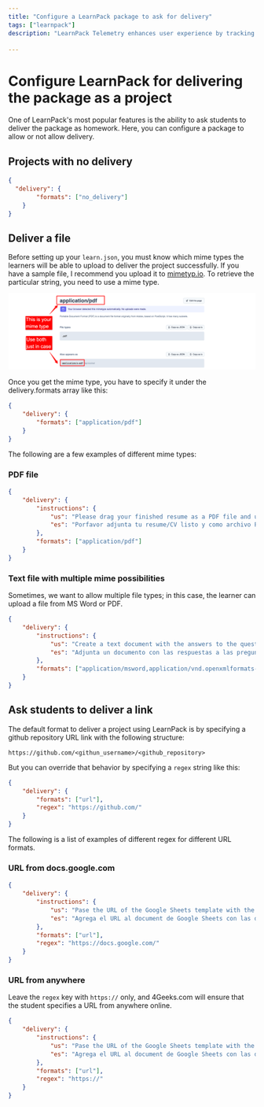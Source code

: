 ```yaml
---
title: "Configure a LearnPack package to ask for delivery"
tags: ["learnpack"]
description: "LearnPack Telemetry enhances user experience by tracking interactions and performance metrics, stored locally for improvement analysis."

---
```


# Configure LearnPack for delivering the package as a project

One of LearnPack's most popular features is the ability to ask students to deliver the package as homework. Here, you can configure a package to allow or not allow delivery.

## Projects with no delivery

```json filename="learn.json"
{
  "delivery": {
		"formats": ["no_delivery"]
	}
}
```

## Deliver a file

Before setting up your `learn.json`, you must know which mime types the learners will be able to upload to deliver the project successfully. If you have a sample file, I recommend you upload it to [mimetyp.io](https://mimetype.io/). To retrieve the particular string, you need to use a mime type.

![how to get mime types](https://github.com/learnpack/docs/blob/main/assets/mime-type.png?raw=true)

Once you get the mime type, you have to specify it under the delivery.formats array like this:

```json filename="learn.json"
{
	"delivery": {
		"formats": ["application/pdf"]
	}
}
```

The following are a few examples of different mime types:

### PDF file

```json filename="learn.json"
{
	"delivery": {
		"instructions": {
			"us": "Please drag your finished resume as a PDF file and upload it here",
			"es": "Porfavor adjunta tu resume/CV listo y como archivo PDF"
		},
		"formats": ["application/pdf"]
	}
}
```

### Text file with multiple mime possibilities

Sometimes, we want to allow multiple file types; in this case, the learner can upload a file from MS Word or PDF.

```json filename="learn.json"
{
	"delivery": {
		"instructions": {
			"us": "Create a text document with the answers to the questions in the instructions",
			"es": "Adjunta un documento con las respuestas a las preguntas"
		},
		"formats": ["application/msword,application/vnd.openxmlformats-officedocument.wordprocessingml.document,application/pdf"]
	}
}
```

## Ask students to deliver a link

The default format to deliver a project using LearnPack is by specifying a github repository URL link with the following structure:

```url
https://github.com/<githun_username>/<github_repository>
```

But you can override that behavior by specifying a `regex` string like this:

```json filename="learn.json"
{
    "delivery": {
  		"formats": ["url"],
  		"regex": "https://github.com/"
    }
}
```

The following is a list of examples of different regex for different URL formats.

### URL from docs.google.com

```json filename="learn.json"
{
	"delivery": {
		"instructions": {
			"us": "Pase the URL of the Google Sheets template with the different strategies discussed during the game",
			"es": "Agrega el URL al document de Google Sheets con las diferentes strategies discutidas"
		},
		"formats": ["url"],
		"regex": "https://docs.google.com/"
	}
}
```

### URL from anywhere

Leave the `regex` key with `https://` only, and 4Geeks.com will ensure that the student specifies a URL from anywhere online.

```json filename="learn.json"
{
	"delivery": {
		"instructions": {
			"us": "Pase the URL of the Google Sheets template with the different strategies discussed during the game",
			"es": "Agrega el URL al document de Google Sheets con las diferentes strategies discutidas"
		},
		"formats": ["url"],
		"regex": "https://"
	}
}
```
